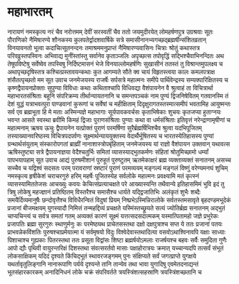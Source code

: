 # महाभारतम्

नारायणं नमस्कृत्य नरं चैव नरोत्तमम्
देवीं सरस्वतीं चैव ततो जयमुदीरयेत्
लोमहर्षणपुत्र उग्रश्रवाः सूतः पौराणिको नैमिषारण्ये शौनकस्य कुलपतेर्द्वादशवार्षिके सत्रे
समासीनानभ्यगच्छद्ब्रह्मर्षीन्संशितव्रतान्
विनयावनतो भूत्वा कदाचित्सूतनन्दनः
तमाश्रममनुप्राप्तं नैमिषारण्यवासिनः
चित्राः श्रोतुं कथास्तत्र परिवव्रुस्तपस्विनः
अभिवाद्य मुनींस्तांस्तु सर्वानेव कृताञ्जलिः
अपृच्छत्स तपोवृद्धिं सद्भिश्चैवाभिनन्दितः
अथ तेषूपविष्टेषु सर्वेष्वेव तपस्विषु
निर्दिष्टमासनं भेजे विनयाल्लोमहर्षणिः
सुखासीनं ततस्तं तु विश्रान्तमुपलक्ष्य च
अथापृच्छदृषिस्तत्र कश्चित्प्रस्तावयन्कथाः
कुत आगम्यते सौते क्व चायं विहृतस्त्वया
कालः कमलपत्राक्ष शंसैतत्पृच्छतो मम
  सूत उवाच
जनमेजयस्य राजर्षेः सर्पसत्रे महात्मनः
समीपे पार्थिवेन्द्रस्य सम्यक्पारिक्षितस्य च
कृष्णद्वैपायनप्रोक्ताः सुपुण्या विविधाः कथाः
कथिताश्चापि विधिवद्या वैशंपायनेन वै
श्रुत्वाहं ता विचित्रार्था महाभारतसंश्रिताः
बहूनि संपरिक्रम्य तीर्थान्यायतनानि च
समन्तपञ्चकं नाम पुण्यं द्विजनिषेवितम्
गतवानस्मि तं देशं युद्धं यत्राभवत्पुरा
पाण्डवानां कुरूणां च सर्वेषां च महीक्षिताम्
दिदृक्षुरागतस्तस्मात्समीपं भवतामिह
आयुष्मन्तः सर्व एव ब्रह्मभूता हि मे मताः
अस्मिन्यज्ञे महाभागाः सूर्यपावकवर्चसः
कृताभिषेकाः शुचयः कृतजप्या हुताग्नयः
भवन्त आसते स्वस्था ब्रवीमि किमहं द्विजाः
पुराणसंश्रिताः पुण्याः कथा वा धर्मसंश्रिताः
इतिवृत्तं नरेन्द्राणामृषीणां च महात्मनाम्
  ऋषय ऊचुः
द्वैपायनेन यत्प्रोक्तं पुराणं परमर्षिणा
सुरैर्ब्रह्मर्षिभिश्चैव श्रुत्वा यदभिपूजितम्
तस्याख्यानवरिष्ठस्य विचित्रपदपर्वणः
सूक्ष्मार्थन्याययुक्तस्य वेदार्थैर्भूषितस्य च
भारतस्येतिहासस्य पुण्यां ग्रन्थार्थसंयुताम्
संस्कारोपगतां ब्राह्मीं नानाशास्त्रोपबृंहिताम्
जनमेजयस्य यां राज्ञो वैशंपायन उक्तवान्
यथावत्स ऋषिस्तुष्ट्या सत्रे द्वैपायनाज्ञया
वेदैश्चतुर्भिः समितां व्यासस्याद्भुतकर्मणः
संहितां श्रोतुमिच्छामो धर्म्यां पापभयापहाम्
  सूत उवाच
आद्यं पुरुषमीशानं पुरुहूतं पुरुष्टुतम्
ऋतमेकाक्षरं ब्रह्म व्यक्ताव्यक्तं सनातनम्
असच्च सच्चैव च यद्विश्वं सदसतः परम्
परावराणां स्रष्टारं पुराणं परमव्ययम्
मङ्गल्यं मङ्गलं विष्णुं वरेण्यमनघं शुचिम्
नमस्कृत्य हृषीकेशं चराचरगुरुं हरिम्
महर्षेः पूजितस्येह सर्वलोके महात्मनः
प्रवक्ष्यामि मतं कृत्स्नं व्यासस्यामिततेजसः
आचख्युः कवयः केचित्संप्रत्याचक्षते परे
आख्यास्यन्ति तथैवान्ये इतिहासमिमं भुवि
इदं तु त्रिषु लोकेषु महज्ज्ञानं प्रतिष्ठितम्
विस्तरैश्च समासैश्च धार्यते यद्द्विजातिभिः
अलंकृतं शुभैः शब्दैः समयैर्दिव्यमानुषैः
छन्दोवृत्तैश्च विविधैरन्वितं विदुषां प्रियम्
निष्प्रभेऽस्मिन्निरालोके सर्वतस्तमसावृते
बृहदण्डमभूदेकं प्रजानां बीजमक्षयम्
युगस्यादौ निमित्तं तन्महद्दिव्यं प्रचक्षते
यस्मिंस्तच्छ्रूयते सत्यं ज्योतिर्ब्रह्म सनातनम्
अद्भुतं चाप्यचिन्त्यं च सर्वत्र समतां गतम्
अव्यक्तं कारणं सूक्ष्मं यत्तत्सदसदात्मकम्
यस्मात्पितामहो जज्ञे प्रभुरेकः प्रजापतिः
ब्रह्मा सुरगुरुः स्थाणुर्मनुः कः परमेष्ठ्यथ
प्राचेतसस्तथा दक्षो दक्षपुत्राश्च सप्त ये
ततः प्रजानां पतयः प्राभवन्नेकविंशतिः
पुरुषश्चाप्रमेयात्मा यं सर्वमृषयो विदुः
विश्वेदेवास्तथादित्या वसवोऽथाश्विनावपि
यक्षाः साध्याः पिशाचाश्च गुह्यकाः पितरस्तथा
ततः प्रसूता विद्वांसः शिष्टा ब्रह्मर्षयोऽमलाः
राजर्षयश्च बहवः सर्वैः समुदिता गुणैः
आपो द्यौः पृथिवी वायुरन्तरिक्षं दिशस्तथा
संवत्सरर्तवो मासाः पक्षाहोरात्रयः क्रमात्
यच्चान्यदपि तत्सर्वं संभूतं लोकसाक्षिकम्
यदिदं दृश्यते किंचिद्भूतं स्थावरजङ्गमम्
पुनः संक्षिप्यते सर्वं जगत्प्राप्ते युगक्षये
यथर्तावृतुलिङ्गानि नानारूपाणि पर्यये
दृश्यन्ते तानि तान्येव तथा भावा युगादिषु
एवमेतदनाद्यन्तं भूतसंहारकारकम्
अनादिनिधनं लोके चक्रं संपरिवर्तते
त्रयस्त्रिंशत्सहस्राणि त्रयस्त्रिंशच्छतानि च
